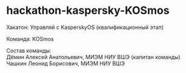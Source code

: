 # hackathon-kaspersky-KOSmos
Хакатон: Управляй с KasperskyOS (квалификационный этап)

Команда: KOSmos

Состав команды:<br>
Дёмин Алексей Анатольевич, МИЭМ НИУ ВШЭ (капитан команды)<br>
Чашкин Леонид Борисович, МИЭМ НИУ ВШЭ
